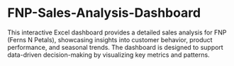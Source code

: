 # FNP-Sales-Analysis-Dashboard
This interactive Excel dashboard provides a detailed sales analysis for FNP (Ferns N Petals), showcasing insights into customer behavior, product performance, and seasonal trends. The dashboard is designed to support data-driven decision-making by visualizing key metrics and patterns.

